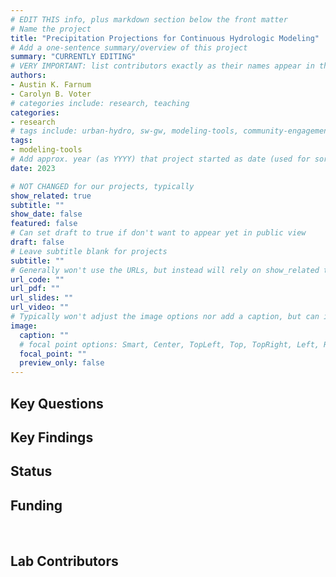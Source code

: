 ```yaml
---
# EDIT THIS info, plus markdown section below the front matter
# Name the project
title: "Precipitation Projections for Continuous Hydrologic Modeling"
# Add a one-sentence summary/overview of this project
summary: "CURRENTLY EDITING"
# VERY IMPORTANT: list contributors exactly as their names appear in the person's Author page (e.g., Carolyn B. Voter, Rachel Zobel)
authors:
- Austin K. Farnum
- Carolyn B. Voter
# categories include: research, teaching
categories:
- research
# tags include: urban-hydro, sw-gw, modeling-tools, community-engagement
tags:
- modeling-tools
# Add approx. year (as YYYY) that project started as date (used for sorting)
date: 2023

# NOT CHANGED for our projects, typically
show_related: true
subtitle: ""
show_date: false
featured: false
# Can set draft to true if don't want to appear yet in public view
draft: false
# Leave subtitle blank for projects
subtitle: ""
# Generally won't use the URLs, but instead will rely on show_related true to display related publications and presentations. However, exceptions may occur (e.g., CSLS video).
url_code: ""
url_pdf: ""
url_slides: ""
url_video: ""
# Typically won't adjust the image options nor add a caption, but can if needed.
image:
  caption: ""
  # focal point options: Smart, Center, TopLeft, Top, TopRight, Left, Right, BottomLeft, Bottom, BottomRight
  focal_point: ""
  preview_only: false
---
```

## Key Questions

## Key Findings

## Status

## Funding

<br>

## Lab Contributors

